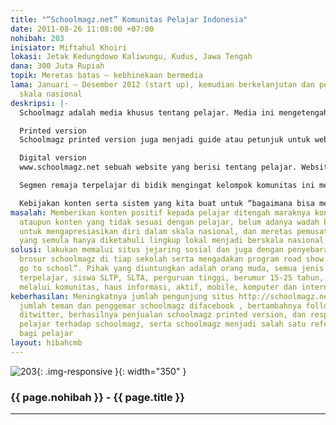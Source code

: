 ```yaml
---
title: "“Schoolmagz.net” Komunitas Pelajar Indonesia"
date: 2011-08-26 11:08:00 +07:00
nohibah: 203
inisiator: Miftahul Khoiri
lokasi: Jetak Kedungdowo Kaliwungu, Kudus, Jawa Tengah
dana: 300 Juta Rupiah
topik: Meretas batas – kebhinekaan bermedia
lama: Januari – Desember 2012 (start up), kemudian berkelanjutan dan pengembangan
  skala nasional
deskripsi: |-
  Schoolmagz adalah media khusus tentang pelajar. Media ini mengetengahkan berbagai informasi tentang pelajar secara interaktif baik online maupun offline. Schoolmagz memadukan antara printed version dan digital version pada website schoolmagz.net menjadikan semakin sempurnanya media kami. Schoolmagz terlahir dari tangan kreator muda asli Indonesia yang dianugrahi Tuhan berupa bakat, karakter serta pendidikan tinggi sehingga mampu mengolah dan menyajikan secara berbeda.

  Printed version
  Schoolmagz printed version juga menjadi guide atau petunjuk untuk website http://schoolmagz.net/. Dengan komposisi paduan antara teknologi cetak, serta desain modern menjadikan informasi yang Anda sampaikan benar-benar sampai kepada pembaca.

  Digital version
  www.schoolmagz.net sebuah website yang berisi tentang pelajar. Website ini merupakan media interaktif-realtime di Internet. Dengan mengakses schoolmagz.net maka informasi akan tersampaikan dengan mudahnya di seluruh dunia secara realtime (saat ini juga) serta tayang 24 jam non-stop perhari.

  Segmen remaja terpelajar di bidik mengingat kelompok komunitas ini merupakan kelompok konsumen berdaya kuat, trend setter, sedang mencari jatidiri dan pengakuan sosial di masyarakat. Sebuah kebanggaan yang tak ternilai bagi remaja ketika punya prestasi, karya maupun yang lainnya yang bisa diketahui semua orang didunia ini.

  Kebijakan konten serta sistem yang kita buat untuk “bagaimana bisa membentuk ikatan emosional pelajar dengan schoolmagz” menjadikan kami yakin bahwa apa yang kami cita-citakan bakalan tercapai
masalah: Memberikan konten positif kepada pelajar ditengah maraknya konten negatif
  ataupun konten yang tidak sesuai dengan pelajar, belum adanya wadah bagi pelajar
  untuk mengapresiasikan diri dalam skala nasional, dan meretas pemusatan informasi
  yang semula hanya diketahuli lingkup lokal menjadi berskala nasional
solusi: lakukan memalui situs jejaring sosial dan juga dengan penyebaran dan pemerataan
  brosur schoolmagz di tiap sekolah serta mengadakan program road show “schoolmagz
  go to school”. Pihak yang diuntungkan adalah orang muda, semua jenis kelamin, remaja
  terpelajar, siswa SLTP, SLTA, perguruan tinggi, berumur 15-25 tahun, bersosialisasi
  melalui komunitas, haus informasi, aktif, mobile, komputer dan internet literate
keberhasilan: Meningkatnya jumlah pengunjung situs http://schoolmagz.net/, bertambahnya
  jumlah teman dan penggemar schoolmagz difacebook , bertambahnya follower schoolmagz
  ditwitter, berhasilnya penjualan schoolmagz printed version, dan respon balik dari
  pelajar terhadap schoolmagz, serta schoolmagz menjadi salah satu referensi wajib
  bagi pelajar
layout: hibahcmb
---
```


![203](/static/img/hibahcmb/203.png){: .img-responsive }{: width="350" }

### {{ page.nohibah }} - {{ page.title }}

---
